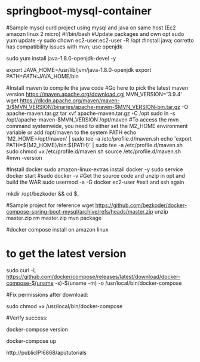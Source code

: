 # springboot-mysql-container
#Sample mysql curd project using mysql and java on same host (Ec2 amaozn linux 2 micro)
#!/bin/bash
#Update packages and own opt
sudo yum update -y
sudo chown ec2-user:ec2-user -R /opt
#Install java; corretto has compatibility issues with mvn; use openjdk

sudo yum install java-1.8.0-openjdk-devel -y

export JAVA_HOME=/usr/lib/jvm/java-1.8.0-openjdk
export PATH=$PATH:$JAVA_HOME/bin

#Install maven to compile the java code
#Go here to pick the latest maven version https://maven.apache.org/download.cgi
MVN_VERSION='3.9.4'
wget https://dlcdn.apache.org/maven/maven-3/$MVN_VERSION/binaries/apache-maven-$MVN_VERSION-bin.tar.gz -O apache-maven.tar.gz
tar xvf apache-maven.tar.gz -C /opt
sudo ln -s /opt/apache-maven-$MVN_VERSION /opt/maven
#To access the mvn command systemwide, you need to either set the M2_HOME environment variable or add /opt/maven to the system PATH
echo 'M2_HOME=/opt/maven' | sudo tee -a /etc/profile.d/maven.sh
echo 'export PATH=${M2_HOME}/bin:${PATH}' | sudo tee -a /etc/profile.d/maven.sh
sudo chmod +x /etc/profile.d/maven.sh
source /etc/profile.d/maven.sh
#mvn -version

#Install docker
sudo amazon-linux-extras install docker -y
sudo service docker start
#sudo docker -v
#Get the source code and unzip in opt and build the WAR
sudo usermod -a -G docker ec2-user
#exit and ssh again

mkdir /opt/bezkoder && cd $_


#Sample project for reference
wget https://github.com/bezkoder/docker-compose-spring-boot-mysql/archive/refs/heads/master.zip
unzip master.zip
rm master.zip
mvn package

#docker compose install on amazon linux 

# to get the latest version
sudo curl -L https://github.com/docker/compose/releases/latest/download/docker-compose-$(uname -s)-$(uname -m) -o /usr/local/bin/docker-compose

#Fix permissions after download:

sudo chmod +x /usr/local/bin/docker-compose

#Verify success:

docker-compose version

docker-compose up

http://publicIP:6868/api/tutorials

